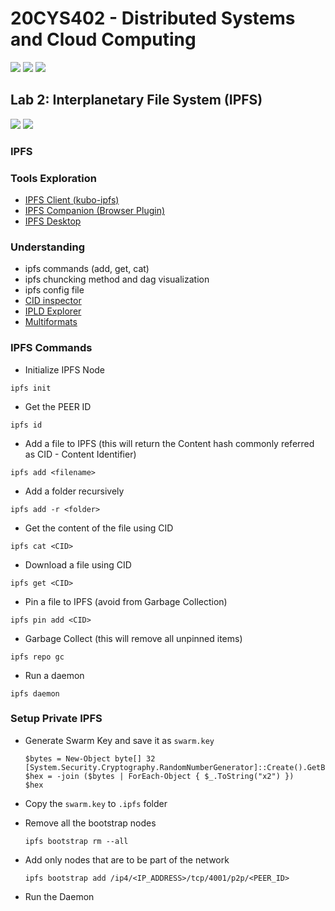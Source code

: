 # 20CYS402 - Distributed Systems and Cloud Computing
![](https://img.shields.io/badge/Batch-22CYS-lightgreen) ![](https://img.shields.io/badge/UG-blue) ![](https://img.shields.io/badge/Subject-DSCC-blue) <br/>

## Lab 2: Interplanetary File System (IPFS) 
![](https://img.shields.io/badge/15_Jul-blue) ![](https://img.shields.io/badge/16_Jul-darkred)

### IPFS

### Tools Exploration
- [IPFS Client (kubo-ipfs)](https://docs.ipfs.tech/install/command-line/#next-steps)
- [IPFS Companion (Browser Plugin)](https://docs.ipfs.tech/install/ipfs-companion/)
- [IPFS Desktop](https://docs.ipfs.tech/install/ipfs-desktop/)

### Understanding
- ipfs commands (add, get, cat)
- ipfs chuncking method and dag visualization
- ipfs config file
- [CID inspector](https://cid.ipfs.tech/)
- [IPLD Explorer](https://explore.ipld.io/)
- [Multiformats](https://multiformats.io/)

### IPFS Commands

- Initialize IPFS Node 

```
ipfs init
```

- Get the PEER ID

```
ipfs id
```

- Add a file to IPFS (this will return the Content hash commonly referred as CID - Content Identifier)

```
ipfs add <filename>
```

- Add a folder recursively

```
ipfs add -r <folder>
```

- Get the content of the file using CID 

```
ipfs cat <CID>
```

- Download a file using CID

```
ipfs get <CID>
```

- Pin a file to IPFS (avoid from Garbage Collection)

```
ipfs pin add <CID>
```

- Garbage Collect (this will remove all unpinned items)
  
```
ipfs repo gc
```

- Run a daemon

```
ipfs daemon
```

### Setup Private IPFS 

- Generate Swarm Key and save it as ```swarm.key```

  ```
  $bytes = New-Object byte[] 32
  [System.Security.Cryptography.RandomNumberGenerator]::Create().GetBytes($bytes)
  $hex = -join ($bytes | ForEach-Object { $_.ToString("x2") })
  $hex
  ```

- Copy the ```swarm.key``` to ```.ipfs``` folder
  
- Remove all the bootstrap nodes

  ```
  ipfs bootstrap rm --all
  ```
- Add only nodes that are to be part of the network

  ```
  ipfs bootstrap add /ip4/<IP_ADDRESS>/tcp/4001/p2p/<PEER_ID>
  ```
- Run the Daemon
